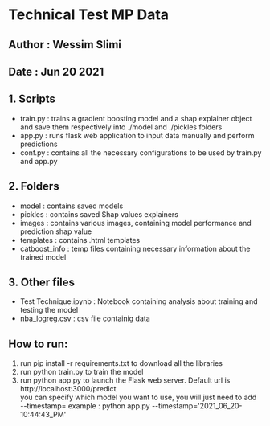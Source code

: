 #   Technical Test MP Data
##  Author : Wessim Slimi
##  Date : Jun 20  2021


## 1. Scripts
* train.py : trains a gradient boosting model and a shap explainer object and save them respectively into ./model and ./pickles folders
* app.py   : runs flask web application to input data manually and perform predictions
* conf.py  : contains all the necessary configurations to be used by train.py and app.py

## 2. Folders
* model : contains saved models 
* pickles : contains saved Shap values explainers
* images : contains various images,  containing model performance and prediction shap value
* templates : contains .html templates
* catboost_info : temp files containing necessary information about the trained model

## 3. Other files
* Test Technique.ipynb : Notebook containing analysis about training and testing the model
* nba_logreg.csv : csv file containig data


## How to run:
1. run pip install -r requirements.txt to download all the libraries
2. run python train.py to train the model
3. run python app.py to launch the Flask web server. Default url is http://localhost:3000/predict <br>
you can specify which model you want to use, you will just need to add --timestamp=<timestamp> example : 
python app.py --timestamp='2021_06_20-10:44:43_PM'
